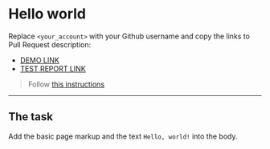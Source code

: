 # Hello world
Replace `<your_account>` with your Github username and copy the links to Pull Request description:
- [DEMO LINK](https://ostUp.github.io/layout_hello-world/)
- [TEST REPORT LINK](https://ostUp.github.io/layout_hello-world/report/html_report/)

> Follow [this instructions](https://mate-academy.github.io/layout_task-guideline/#how-to-solve-the-layout-tasks-on-github)
___

## The task
Add the basic page markup and the text `Hello, world!` into the body.
